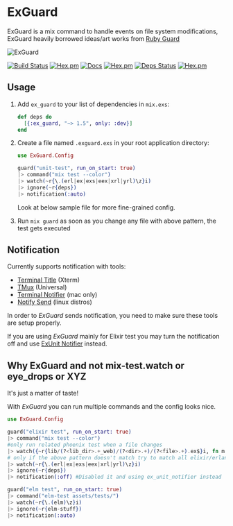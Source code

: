 # ExGuard

ExGuard is a mix command to handle events on file system modifications, ExGuard heavily borrowed ideas/art works from [Ruby Guard](https://github.com/guard/guard)

![ExGuard](https://github.com/slashmili/ex_guard/raw/master/logo.png)


[![Build Status](https://travis-ci.org/slashmili/ex_guard.svg?branch=master)](https://travis-ci.org/slashmili/ex_guard)
[![Hex.pm](https://img.shields.io/hexpm/v/ex_guard.svg)](https://hex.pm/packages/ex_guard)
[![Docs](https://img.shields.io/badge/docs-latest-brightgreen.svg?style=flat)](https://hexdocs.pm/ex_guard/)
[![Hex.pm](https://img.shields.io/hexpm/dt/ex_guard.svg)](https://hex.pm/packages/ex_guard)
[![Deps Status](https://beta.hexfaktor.org/badge/all/github/slashmili/ex_guard.svg)](https://beta.hexfaktor.org/github/slashmili/ex_guard)
[![Hex.pm](https://img.shields.io/hexpm/l/ex_guard.svg)]()


## Usage

1. Add `ex_guard` to your list of dependencies in `mix.exs`:

    ```elixir
    def deps do
      [{:ex_guard, "~> 1.5", only: :dev}]
    end
    ```

2. Create a file named `.exguard.exs` in your root application directory:

    ```elixir
    use ExGuard.Config

    guard("unit-test", run_on_start: true)
    |> command("mix test --color")
    |> watch(~r{\.(erl|ex|exs|eex|xrl|yrl)\z}i)
    |> ignore(~r{deps})
    |> notification(:auto)
    ```

    Look at below sample file for more fine-grained config.

3. Run `mix guard` as soon as you change any file with above pattern, the test gets executed

## Notification

Currently supports notification with tools:

* [Terminal Title](http://tldp.org/HOWTO/Xterm-Title-3.html) (Xterm)
* [TMux](http://tmux.github.io/) (Universal)
* [Terminal Notifier](https://github.com/julienXX/terminal-notifier) (mac only)
* [Notify Send](http://ss64.com/bash/notify-send.html) (linux distros)

In order to _ExGuard_ sends notification, you need to make sure these tools are setup properly.

If you are using _ExGuard_ mainly for Elixir test you may turn the notification off and use [ExUnit Notifier](https://github.com/navinpeiris/ex_unit_notifier) instead.

## Why ExGuard and not mix-test.watch or eye_drops or XYZ

It's just a matter of taste!

With _ExGuard_ you can run multiple commands and the config looks nice.

```elixir
use ExGuard.Config

guard("elixir test", run_on_start: true)
|> command("mix test --color")
#only run related phoenix test when a file changes
|> watch({~r{lib/(?<lib_dir>.+_web)/(?<dir>.+)/(?<file>.+).ex$}i, fn m -> "test/#{m["lib_dir"]}/#{m["dir"]}/#{m["file"]}_test.exs" end})
# only if the above pattern doesn't match try to match all elixir/erlang source 
|> watch(~r{\.(erl|ex|exs|eex|xrl|yrl)\z}i)
|> ignore(~r{deps})
|> notification(:off) #Disabled it and using ex_unit_notifier instead

guard("elm test", run_on_start: true)
|> command("elm-test assets/tests/")
|> watch(~r{\.(elm)\z}i)
|> ignore(~r{elm-stuff})
|> notification(:auto)
```
